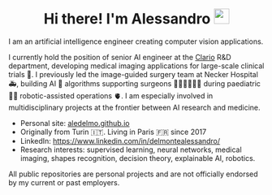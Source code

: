 <h1  align="center">
  Hi there! I'm Alessandro 
  <img src="https://media.giphy.com/media/hvRJCLFzcasrR4ia7z/giphy.gif" width="30px"/>
</h1>

I am an artificial intelligence engineer creating computer vision applications.

I currently hold the position of senior AI engineer at the [Clario](https://clario.com) R&D department, developing medical imaging applications for large-scale clinical trials 🧬. I previously led the image-guided surgery team at Necker Hospital 🚑, building AI 🧠 algorithms supporting surgeons 🧑🏻‍⚕️👨🏼‍⚕️ during paediatric 👶🏽 robotic-assisted operations 🫀. I am especially involved in multidisciplinary projects at the frontier between AI research and medicine.

- Personal site: [aledelmo.github.io](https://aledelmo.github.io)
- Originally from Turin 🇮🇹. Living in Paris 🇫🇷 since 2017
- LinkedIn: https://www.linkedin.com/in/delmontealessandro/
- Research interests: supervised learning, neural networks, medical imaging, shapes recognition, decision theory, explainable AI, robotics.

All public repositories are personal projects and are not officially endorsed by my current or past employers.

<!--
### Hi there 👋 I'm Alessandro 🇮🇹🇫🇷

I'm currently building 🧑🏼‍💻 AI 🧠 systems supporting surgeons 🧑🏻‍⚕️👨🏼‍⚕️ during pediatric 👶🏽 minimally-invasive operations 🫀 !

💻 Workplaces:
- Imagine Institute (IMAG2 Team) 🧬 24 Boulevard du Montparnasse, 75015 Paris
- Necker Hospital (Urology and Abdominal Surgery) 🚑 149 Rue de Sèvres, 75015 Paris

🏔 Find out more: [aledelmo.github.io](https://aledelmo.github.io)

📫 How to reach me: alessandro.delmonte@institutimagine.org


**aledelmo/aledelmo** is a ✨ _special_ ✨ repository because its `README.md` (this file) appears on your GitHub profile.

Here are some ideas to get you started:

- 🔭 I’m currently working on ...
- 🌱 I’m currently learning ...
- 👯 I’m looking to collaborate on ...
- 🤔 I’m looking for help with ...
- 💬 Ask me about ...
- 📫 How to reach me: ...
- 😄 Pronouns: ...
- ⚡ Fun fact: ...
-->

